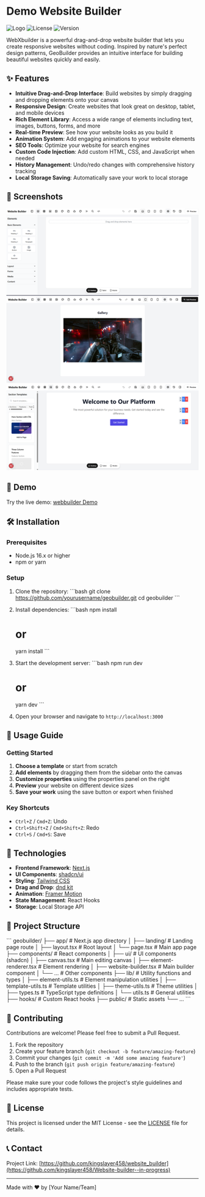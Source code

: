 # Demo Website Builder

![Logo](https://via.placeholder.com/150x50?text=GeoBuilder)
![License](https://img.shields.io/badge/license-MIT-blue.svg)
![Version](https://img.shields.io/badge/version-1.0.0-green.svg)

WebXbuilder is a powerful drag-and-drop website builder that lets you create responsive websites without coding. Inspired by nature's perfect design patterns, GeoBuilder provides an intuitive interface for building beautiful websites quickly and easily.

## ✨ Features

- **Intuitive Drag-and-Drop Interface**: Build websites by simply dragging and dropping elements onto your canvas
- **Responsive Design**: Create websites that look great on desktop, tablet, and mobile devices
- **Rich Element Library**: Access a wide range of elements including text, images, buttons, forms, and more
- **Real-time Preview**: See how your website looks as you build it
- **Animation System**: Add engaging animations to your website elements
- **SEO Tools**: Optimize your website for search engines
- **Custom Code Injection**: Add custom HTML, CSS, and JavaScript when needed
- **History Management**: Undo/redo changes with comprehensive history tracking
- **Local Storage Saving**: Automatically save your work to local storage

## 📸 Screenshots

![Builder Interface](builder1.png)
![Responsive Preview](builder2.png)
![Template Selection](builder3.png)

## 🚀 Demo

Try the live demo: [webbuilder Demo](https://v0-drag-and-drop-prototype-lyart.vercel.app/)

## 🛠️ Installation

### Prerequisites

- Node.js 16.x or higher
- npm or yarn

### Setup

1. Clone the repository:
   \`\`\`bash
   git clone https://github.com/yourusername/geobuilder.git
   cd geobuilder
   \`\`\`

2. Install dependencies:
   \`\`\`bash
   npm install
   # or
   yarn install
   \`\`\`

3. Start the development server:
   \`\`\`bash
   npm run dev
   # or
   yarn dev
   \`\`\`

4. Open your browser and navigate to `http://localhost:3000`

## 📖 Usage Guide

### Getting Started

1. **Choose a template** or start from scratch
2. **Add elements** by dragging them from the sidebar onto the canvas
3. **Customize properties** using the properties panel on the right
4. **Preview** your website on different device sizes
5. **Save your work** using the save button or export when finished

### Key Shortcuts

- `Ctrl+Z` / `Cmd+Z`: Undo
- `Ctrl+Shift+Z` / `Cmd+Shift+Z`: Redo
- `Ctrl+S` / `Cmd+S`: Save

## 🔧 Technologies

- **Frontend Framework**: [Next.js](https://nextjs.org/)
- **UI Components**: [shadcn/ui](https://ui.shadcn.com/)
- **Styling**: [Tailwind CSS](https://tailwindcss.com/)
- **Drag and Drop**: [dnd kit](https://dndkit.com/)
- **Animation**: [Framer Motion](https://www.framer.com/motion/)
- **State Management**: React Hooks
- **Storage**: Local Storage API

## 📁 Project Structure

\`\`\`
geobuilder/
├── app/                  # Next.js app directory
│   ├── landing/          # Landing page route
│   ├── layout.tsx        # Root layout
│   └── page.tsx          # Main app page
├── components/           # React components
│   ├── ui/               # UI components (shadcn)
│   ├── canvas.tsx        # Main editing canvas
│   ├── element-renderer.tsx # Element rendering
│   ├── website-builder.tsx  # Main builder component
│   └── ...               # Other components
├── lib/                  # Utility functions and types
│   ├── element-utils.ts  # Element manipulation utilities
│   ├── template-utils.ts # Template utilities
│   ├── theme-utils.ts    # Theme utilities
│   ├── types.ts          # TypeScript type definitions
│   └── utils.ts          # General utilities
├── hooks/                # Custom React hooks
├── public/               # Static assets
└── ...
\`\`\`

## 👥 Contributing

Contributions are welcome! Please feel free to submit a Pull Request.

1. Fork the repository
2. Create your feature branch (`git checkout -b feature/amazing-feature`)
3. Commit your changes (`git commit -m 'Add some amazing feature'`)
4. Push to the branch (`git push origin feature/amazing-feature`)
5. Open a Pull Request

Please make sure your code follows the project's style guidelines and includes appropriate tests.

## 📄 License

This project is licensed under the MIT License - see the [LICENSE](LICENSE) file for details.

## 📞 Contact

Project Link: [https://github.com/kingslayer458/website_builder](https://github.com/kingslayer458/Website-builder--in-progress)

---

Made with ❤️ by [Your Name/Team]
